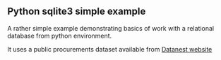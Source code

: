 ## Python sqlite3 simple example

A rather simple example demonstrating basics of work with a relational database from python environment.

It uses a public procurements dataset available from [Datanest website](http://datanest.fair-play.sk/datasets/2)
